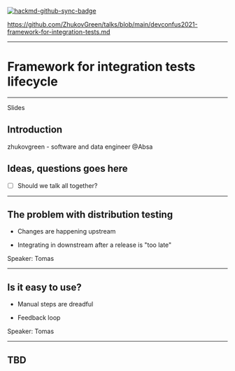 [![hackmd-github-sync-badge](https://hackmd.io/dXBUHLpHSH2eRQl01rY5Fg/badge)](https://hackmd.io/dXBUHLpHSH2eRQl01rY5Fg)

https://github.com/ZhukovGreen/talks/blob/main/devconfus2021-framework-for-integration-tests.md

---

# Framework for integration tests lifecycle

---

Slides 


## Introduction

zhukovgreen - software and data engineer @Absa

## Ideas, questions goes here

- [ ] Should we talk all together?

---

## The problem with distribution testing

* Changes are happening upstream

* Integrating in downstream after a release is "too late"

Speaker: Tomas

---

## Is it easy to use?

* Manual steps are dreadful

* Feedback loop

Speaker: Tomas

---

## TBD

